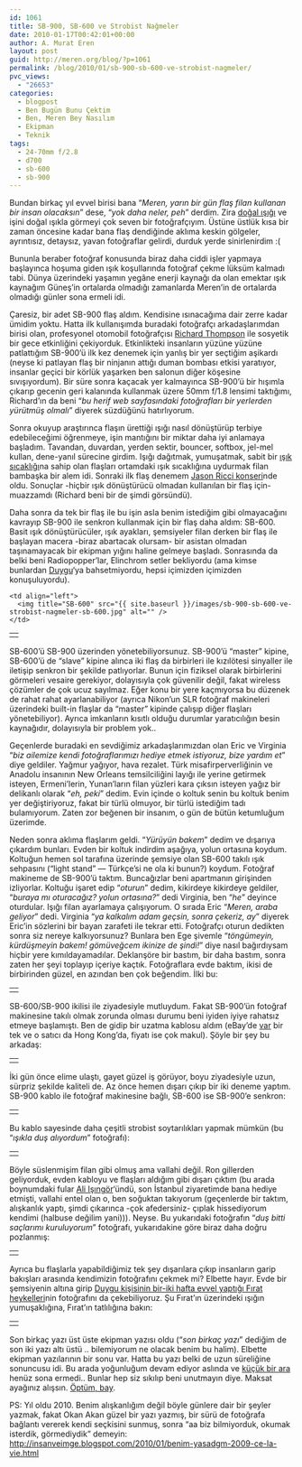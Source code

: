 ```yaml
---
id: 1061
title: SB-900, SB-600 ve Strobist Nağmeler
date: 2010-01-17T00:42:01+00:00
author: A. Murat Eren
layout: post
guid: http://meren.org/blog/?p=1061
permalink: /blog/2010/01/sb-900-sb-600-ve-strobist-nagmeler/
pvc_views:
  - "26653"
categories:
  - blogpost
  - Ben Bugün Bunu Çektim
  - Ben, Meren Bey Nasılım
  - Ekipman
  - Teknik
tags:
  - 24-70mm f/2.8
  - d700
  - sb-600
  - sb-900
---
```

Bundan birkaç yıl evvel birisi bana &#8220;_Meren, yarın bir gün flaş filan kullanan bir insan olacaksın_&#8221; dese, &#8220;_yok daha neler, peh_&#8221; derdim. Zira [doğal ışığı](http://meren.org/blog/2009/11/dogal-isikta-caz/) ve işini doğal ışıkla görmeyi çok seven bir fotoğrafçıyım. Üstüne üstlük kısa bir zaman öncesine kadar bana flaş dendiğinde aklıma keskin gölgeler, ayrıntısız, detaysız, yavan fotoğraflar gelirdi, durduk yerde sinirlenirdim :(

Bununla beraber fotoğraf konusunda biraz daha ciddi işler yapmaya başlayınca hoşuma giden ışık koşullarında fotoğraf çekme lüksüm kalmadı tabi. Dünya üzerindeki yaşamın yegâne enerji kaynağı da olan emektar ışık kaynağım Güneş&#8217;in ortalarda olmadığı zamanlarda Meren&#8217;in de ortalarda olmadığı günler sona ermeli idi.

Çaresiz, bir adet SB-900 flaş aldım. Kendisine ısınacağıma dair zerre kadar ümidim yoktu. Hatta ilk kullanışımda buradaki fotoğrafçı arkadaşlarımdan birisi olan, profesyonel otomobil fotoğrafçısı [Richard Thompson](http://www.flickr.com/photos/syf0n/collections/72157603520895624/) ile sosyetik bir gece etkinliğini çekiyorduk. Etkinlikteki insanların yüzüne yüzüne patlattığım SB-900&#8217;ü ilk kez denemek için yanlış bir yer seçtiğim aşikardı (neyse ki patlayan flaş bir ninjanın attığı duman bombası etkisi yaratıyor, insanlar geçici bir körlük yaşarken ben salonun diğer köşesine sıvışıyordum). Bir süre sonra kaçacak yer kalmayınca SB-900&#8217;ü bir hışımla çıkarıp gecenin geri kalanında kullanmak üzere 50mm f/1.8 lensimi taktığımı, Richard&#8217;ın da beni &#8220;_bu herif web sayfasındaki fotoğrafları bir yerlerden yürütmüş olmalı_&#8221; diyerek süzdüğünü hatırlıyorum.

Sonra okuyup araştırınca flaşın ürettiği ışığı nasıl dönüştürüp terbiye edebileceğimi öğrenmeye, işin mantığını bir miktar daha iyi anlamaya başladım. Tavandan, duvardan, yerden sektir, bouncer, softbox, jel-mel kullan, dene-yanıl sürecine girdim. Işığı dağıtmak, yumuşatmak, sabit bir [ışık sıcaklığı](http://meren.org/blog/2009/06/dogru-zamanda-disarida-olmak/)na sahip olan flaşları ortamdaki ışık sıcaklığına uydurmak filan bambaşka bir alem idi. Sonraki ilk flaş denemem [Jason Ricci konseri](http://meren.org/blog/2009/10/jason-ricci/)nde oldu. Sonuçlar -hiçbir ışık dönüştürücü olmadan kullanılan bir flaş için- muazzamdı (Richard beni bir de şimdi görsündü).

Daha sonra da tek bir flaş ile bu işin asla benim istediğim gibi olmayacağını kavrayıp SB-900 ile senkron kullanmak için bir flaş daha aldım: SB-600. Basit ışık dönüştürücüler, ışık ayakları, şemsiyeler filan derken bir flaş ile başlayan macera -biraz abartacak olursam- bir asistan olmadan taşınamayacak bir ekipman yığını haline gelmeye başladı. Sonrasında da belki beni Radiopopper&#8217;lar, Elinchrom setler bekliyordu (ama kimse bunlardan [Duygu](http://www.biyolokum.com/)&#8216;ya bahsetmiyordu, hepsi içimizden içimizden konuşuluyordu).

<table border="0" width="100%">
  <tr>
    <td align="right">
      <img title="SB-900" src="{{ site.baseurl }}/images/sb-900-sb-600-ve-strobist-nagmeler-sb-900.jpg" alt="" />
    </td>
    
    <td align="left">
      <img title="SB-600" src="{{ site.baseurl }}/images/sb-900-sb-600-ve-strobist-nagmeler-sb-600.jpg" alt="" />
    </td>
  </tr>
</table>

SB-600&#8217;ü SB-900 üzerinden yönetebiliyorsunuz. SB-900&#8217;ü &#8220;master&#8221; kipine, SB-600&#8217;ü de &#8220;slave&#8221; kipine alınca iki flaş da birbirleri ile kızılötesi sinyaller ile iletişip senkron bir şekilde patlıyorlar. Bunun için fiziksel olarak birbirlerini görmeleri vesaire gerekiyor, dolayısıyla çok güvenilir değil, fakat wireless çözümler de çok ucuz sayılmaz. Eğer konu bir yere kaçmıyorsa bu düzenek de rahat rahat ayarlanabiliyor (ayrıca Nikon&#8217;un SLR fotoğraf makineleri üzerindeki built-in flaşlar da &#8220;master&#8221; kipinde çalışıp diğer flaşları yönetebiliyor). Ayrıca imkanların kısıtlı olduğu durumlar yaratıcılığın besin kaynağıdır, dolayısıyla bir problem yok..

Geçenlerde buradaki en sevdiğimiz arkadaşlarımızdan olan Eric ve Virginia &#8220;_biz ailemize kendi fotoğraflarımızı hediye etmek istiyoruz, bize yardım et_&#8221; diye geldiler. Yağmur yağıyor, hava rezalet. Türk misafirperverliğinin ve Anadolu insanının New Orleans temsilciliğini layığı ile yerine getirmek isteyen, Ermeni&#8217;lerin, Yunan&#8217;ların filan yüzleri kara çıksın isteyen yağız bir delikanlı olarak &#8220;_eh, peki_&#8221; dedim. Evin içinde o koltuk senin bu koltuk benim yer değiştiriyoruz, fakat bir türlü olmuyor, bir türlü istediğim tadı bulamıyorum. Zaten zor beğenen bir insanım, o gün de bütün ketumluğum üzerimde.

Neden sonra aklıma flaşlarım geldi. &#8220;_Yürüyün bakem_&#8221; dedim ve dışarıya çıkardım bunları. Evden bir koltuk indirdim aşağıya, yolun ortasına koydum. Koltuğun hemen sol tarafına üzerinde şemsiye olan SB-600 takılı ışık sehpasını (&#8220;light stand&#8221; &#8212; Türkçe&#8217;si ne ola ki bunun?) koydum. Fotoğraf makineme de SB-900&#8217;ü taktım. Buncağızlar beni apartmanın girişinden izliyorlar. Koltuğu işaret edip &#8220;_oturun_&#8221; dedim, kikirdeye kikirdeye geldiler, &#8220;_buraya mı oturacağız? yolun ortasına?_&#8221; dedi Virginia, ben &#8220;_he_&#8221; deyince oturdular. Işığı filan ayarlamaya çalışıyorum. O sırada Eric &#8220;_Meren, araba geliyor_&#8221; dedi. Virginia &#8220;_ya kalkalım adam geçsin, sonra çekeriz, ay_&#8221; diyerek Eric&#8217;in sözlerini bir bayan zarafeti ile tekrar etti. Fotoğrafçı oturun dedikten sonra siz nereye kalkıyorsunuz? Bunlara ben Ege şivemle &#8220;_töngümeyin, kürdüşmeyin bakem! gömüveğcem ikinize de şindi!_&#8221; diye nasıl bağırdıysam hiçbir yere kımıldayamadılar. Deklanşöre bir bastım, bir daha bastım, sonra zaten her şeyi toplayıp içeriye kaçtık. Fotoğraflara evde baktım, ikisi de birbirinden güzel, en azından ben çok beğendim. İlki bu:

<table border="0" width="100%">
  <tr>
    <td align="center">
      <img src="{{ site.baseurl }}/images/sb-900-sb-600-ve-strobist-nagmeler-Eric%27n%27Virginia-01.jpg" alt="" />
    </td>
  </tr>
</table>

SB-600/SB-900 ikilisi ile ziyadesiyle mutluydum. Fakat SB-900&#8217;ün fotoğraf makinesine takılı olmak zorunda olması durumu beni iyiden iyiye rahatsız etmeye başlamıştı. Ben de gidip bir uzatma kablosu aldım (eBay&#8217;de [var](http://cgi.ebay.com/33ft-10m-TTL-Off-Camera-Remote-Cord-SC-28-C-for-Nikon_W0QQitemZ390129705498QQcmdZViewItemQQptZCamera_Cables_Cords) bir tek ve o satıcı da Hong Kong&#8217;da, fiyatı ise çok makul). Şöyle bir şey bu arkadaş:

<table border="0" width="100%">
  <tr>
    <td align="center">
      <img src="{{ site.baseurl }}/images/sb-900-sb-600-ve-strobist-nagmeler-10m-ttl.jpg" alt="" />
    </td>
  </tr>
</table>

İki gün önce elime ulaştı, gayet güzel iş görüyor, boyu ziyadesiyle uzun, sürpriz şekilde kaliteli de. Az önce hemen dışarı çıkıp bir iki deneme yaptım. SB-900 kablo ile fotoğraf makinesine bağlı, SB-600 ise SB-900&#8217;e senkron:

<table border="0" width="100%">
  <tr>
    <td align="center">
      <img src="{{ site.baseurl }}/images/sb-900-sb-600-ve-strobist-nagmeler-flash-1.jpg" alt="" />
    </td>
  </tr>
</table>

Bu kablo sayesinde daha çeşitli strobist soytarılıkları yapmak mümkün (bu &#8220;_ışıkla duş alıyordum_&#8221; fotoğrafı):

<table border="0" width="100%">
  <tr>
    <td align="center">
      <img src="{{ site.baseurl }}/images/sb-900-sb-600-ve-strobist-nagmeler-flash-2.jpg" alt="" />
    </td>
  </tr>
</table>

Böyle süslenmişim filan gibi olmuş ama vallahi değil. Ron gillerden geliyorduk, evden kabloyu ve flaşları aldığım gibi dışarı çıktım (bu arada boynumdaki fular [Ali Işıngör](http://www.burkinafasafiso.com/)&#8216;ündü, son İstanbul ziyaretimde bana hediye etmişti, vallahi entel olan o, ben soğuktan takıyorum (geçenlerde bir taktım, alışkanlık yaptı, şimdi çıkarınca -çok afedersiniz- çıplak hissediyorum kendimi (halbuse değilim yani))). Neyse. Bu yukarıdaki fotoğrafın &#8220;_duş bitti saçlarımı kuruluyorum_&#8221; fotoğrafı, yukarıdakine göre biraz daha doğru pozlanmış:

<table border="0" width="100%">
  <tr>
    <td align="center">
      <img src="{{ site.baseurl }}/images/sb-900-sb-600-ve-strobist-nagmeler-flash-3.jpg" alt="" />
    </td>
  </tr>
</table>

Ayrıca bu flaşlarla yapabildiğimiz tek şey dışarılara çıkıp insanların garip bakışları arasında kendimizin fotoğrafını çekmek mi? Elbette hayır. Evde bir şemsiyenin altına girip [Duygu kişisinin bir-iki hafta evvel yaptığı Fırat heykelleri](http://www.biyolokum.com/2009/12/firat/)nin fotoğrafını da çekebiliyoruz. Şu Fırat&#8217;ın üzerindeki ışığın yumuşaklığına, Fırat&#8217;ın tatlılığına bakın:

<table border="0" width="100%">
  <tr>
    <td align="center">
      <img src="{{ site.baseurl }}/images/sb-900-sb-600-ve-strobist-nagmeler-flash-4.jpg" alt="" />
    </td>
  </tr>
</table>

Son birkaç yazı üst üste ekipman yazısı oldu (&#8220;_son birkaç yazı_&#8221; dediğim de son iki yazı altı üstü .. bilemiyorum ne olacak benim bu halim). Elbette ekipman yazılarının bir sonu var. Hatta bu yazı belki de uzun süreliğine sonuncusu idi. Bu arada yoğunluğum devam ediyor aslında ve [küçük bir ara](http://meren.org/blog/2009/12/kucuk-bir-ara/) henüz sona ermedi.. Bunlar hep siz sıkılıp beni unutmayın diye. Maksat ayağınız alışsın. [Öptüm, bay](http://www.optumbay.com/).

PS: Yıl oldu 2010. Benim alışkanlığım değil böyle günlere dair bir şeyler yazmak, fakat Okan Akan güzel bir yazı yazmış, bir sürü de fotoğrafa bağlantı vererek kendi seçkisini sunmuş, sonra &#8220;aa biz bilmiyorduk, okumak isterdik, görmediydik&#8221; demeyin: <http://insanveimge.blogspot.com/2010/01/benim-yasadgm-2009-ce-la-vie.html>
